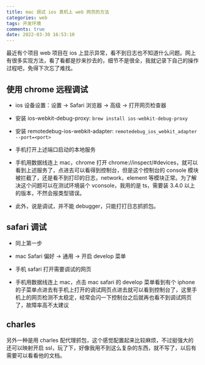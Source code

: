 ```yaml
---
title: mac 调试 ios 真机上 web 网页的方法
categories: web
tags: 开发环境
comments: true
date: 2022-03-30 16:53:10
---
```

最近有个项目 web 项目在 ios 上显示异常，看不到日志也不知道什么问题。网上有很多实现方法，看了看都是抄来抄去的，细节不是很全，我就记录下自己的操作过程吧，免得下次忘了难找。

## 使用 chrome 远程调试

- ios 设备设置：设置 -> Safari 浏览器 -> 高级 -> 打开网页检查器
  
- 安装 ios-webkit-debug-proxy: `brew install ios-webkit-debug-proxy`

- 安装 remotedebug-ios-webkit-adapter: `remotedebug_ios_webkit_adapter --port=<port>`

- 手机打开上述端口启动的本地服务

- 手机用数据线连上 mac，chrome 打开 chrome://inspect/#devices，就可以看到上述服务了，点进去可以看得到控制台，但是这个控制台的 console 模块被拦截了，还是看不到打印的日志，network，element 等模块正常。为了解决这个问题可以在测试环境装个 vconsole，我用的是 ts，需要装 3.4.0 以上的版本，不然会报类型错误。

- 此外，说是调试，并不能 debugger，只能打打日志抓抓包。

## safari 调试

- 同上第一步

- mac Safari 偏好 -> 通用 -> 开启 develop 菜单

- 手机 safari 打开需要调试的网页

- 手机用数据线连上 mac，点击 mac safari 的 develop 菜单看到有个 iphone 的子菜单点进去有手机上打开的调试网页点进去就可以看到控制台了，这里手机上的网页检测不太稳定，经常会闪一下控制台之后就再也看不到调试网页了，故障率高不太建议

## charles

另外一种是用 charles 配代理抓包，这个感觉配置起来比较麻烦，不过挺强大的还可以映射开启 ssl，玩了下，好像我用不到这么复杂的东西，就不写了，以后有需要可以看看他的文档。